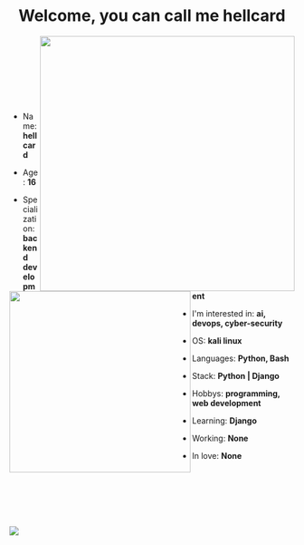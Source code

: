 <h1 align="center">Welcome, you can call me hellcard</h1>
<img align="right" src="https://github.com/hellcard/hellcard/blob/main/assets/arlecchino_main.jpg" width="450" />
<img align="left" src="https://github.com/hellcard/hellcard/blob/main/assets/about_me.jpg" width="320" />
<br> <br> <br> <br> <br> <br> <br> 

- Name: **hellcard**

- Age: **16**

- Specialization: **backend development**

- I'm interested in: **ai, devops, cyber-security**

- OS: **kali linux**

- Languages: **Python, Bash**

- Stack: **Python | Django**

- Hobbys: **programming, web development**

- Learning: **Django**

- Working: **None**

- In love: **None**

<br> <br> <br> <br> <br> <br>
<img src="https://github.com/hellcard/hellcard/blolb/main/assets/---.png" />
